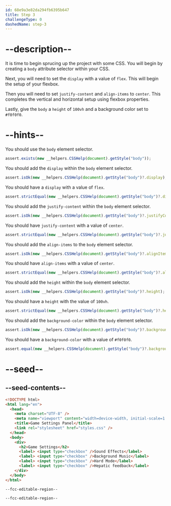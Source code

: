 ```yaml
---
id: 68e9a3e82da294fb6395b647
title: Step 3
challengeType: 0
dashedName: step-3
---
```


# --description--

It is time to begin sprucing up the project with some CSS. You will begin by creating a `body` attribute selector within your CSS.

Next, you will need to set the `display` with a value of `flex`. This will begin the setup of your flexbox.

Then you will need to set `justify-content` and `align-items` to `center`. This completes the vertical and horizontal setup using flexbox properties.

Lastly, give the `body` a `height` of `100vh` and a background color set to `#f0f0f0`.

# --hints--

You should use the `body` element selector.

```js
assert.exists(new __helpers.CSSHelp(document).getStyle("body"));
```

You should add the `display` within the `body` element selector.

```js
assert.isOk(new __helpers.CSSHelp(document).getStyle("body")?.display);
```

You should have a `display` with a value of `flex`.

```js
assert.strictEqual(new __helpers.CSSHelp(document).getStyle("body")?.display, "flex");
```

You should add the `justify-content` within the `body` element selector.

```js
assert.isOk(new __helpers.CSSHelp(document).getStyle("body")?.justifyContent);
```

You should have `justify-content` with a value of `center`.

```js
assert.strictEqual(new __helpers.CSSHelp(document).getStyle("body")?.justifyContent, "center");
```

You should add the `align-items` to the `body` element selector.

```js
assert.isOk(new __helpers.CSSHelp(document).getStyle("body")?.alignItems);
```

You should have `align-items` with a value of `center`.

```js
assert.strictEqual(new __helpers.CSSHelp(document).getStyle("body")?.alignItems, "center");
```

You should add the `height` within the `body` element selector.

```js
assert.isOk(new __helpers.CSSHelp(document).getStyle("body")?.height);
```

You should have a `height` with the value of `100vh`.

```js
assert.strictEqual(new __helpers.CSSHelp(document).getStyle("body")?.height, "100vh");
```

You should add the `background-color` within the `body` element selector.

```js
assert.isOk(new __helpers.CSSHelp(document).getStyle("body")?.backgroundColor);
```

You should have a `background-color` with a value of `#f0f0f0`.

```js
assert.equal(new __helpers.CSSHelp(document).getStyle("body")?.backgroundColor, "rgb(240, 240, 240)");
```

# --seed--

## --seed-contents--

```html
<!DOCTYPE html>
<html lang="en">
  <head>
    <meta charset="UTF-8" />
    <meta name="viewport" content="width=device-width, initial-scale=1.0" />
    <title>Game Settings Panel</title>
    <link rel="stylesheet" href="styles.css" />
  </head>
  <body>
    <div>
      <h2>Game Settings</h2>
      <label> <input type="checkbox" />Sound Effects</label>
      <label> <input type="checkbox" />Background Music</label>
      <label> <input type="checkbox" />Hard Mode</label>
      <label> <input type="checkbox" />Hepatic feedback</label>
    </div>
  </body>
</html>
```

```css
--fcc-editable-region--

--fcc-editable-region--
```
